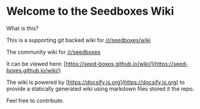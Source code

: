 # Welcome to the Seedboxes Wiki

What is this?

This is a supporting git backed wiki for [/r/seedboxes/wiki](https://www.reddit.com/r/seedboxes/wiki/index)

The community wiki for [/r/seedboxes](https://www.reddit.com/r/seedboxes/)

It can be viewed here: [https://seed-boxes.github.io/wiki/](https://seed-boxes.github.io/wiki/)

The wiki is powered by [https://docsify.js.org](https://docsify.js.org) to provide a statically generated wiki using markdown files stored it the repo.

Feel free to contribute.